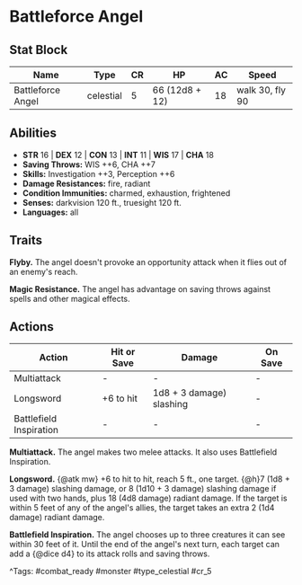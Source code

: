 # Battleforce Angel

## Stat Block

| Name | Type | CR | HP | AC | Speed |
|------|------|----|----|----|-------|
| Battleforce Angel | celestial | 5 | 66 (12d8 + 12) | 18 | walk 30, fly 90 |

## Abilities

- **STR** 16 | **DEX** 12 | **CON** 13 | **INT** 11 | **WIS** 17 | **CHA** 18
- **Saving Throws:** WIS ++6, CHA ++7  
- **Skills:** Investigation ++3, Perception ++6  
- **Damage Resistances:** fire, radiant  
- **Condition Immunities:** charmed, exhaustion, frightened  
- **Senses:** darkvision 120 ft., truesight 120 ft.  
- **Languages:** all

## Traits

**Flyby.** The angel doesn't provoke an opportunity attack when it flies out of an enemy's reach.

**Magic Resistance.** The angel has advantage on saving throws against spells and other magical effects.


## Actions

| Action | Hit or Save | Damage | On Save |
|--------|--------------|--------|----------|
| Multiattack | - | - | - |
| Longsword | +6 to hit | 1d8 + 3 damage) slashing | - |
| Battlefield Inspiration | - | - | - |

**Multiattack.** The angel makes two melee attacks. It also uses Battlefield Inspiration.

**Longsword.** {@atk mw} +6 to hit to hit, reach 5 ft., one target. {@h}7 (1d8 + 3 damage) slashing damage, or 8 (1d10 + 3 damage) slashing damage if used with two hands, plus 18 (4d8 damage) radiant damage. If the target is within 5 feet of any of the angel's allies, the target takes an extra 2 (1d4 damage) radiant damage.

**Battlefield Inspiration.** The angel chooses up to three creatures it can see within 30 feet of it. Until the end of the angel's next turn, each target can add a {@dice d4} to its attack rolls and saving throws.


^Tags: #combat_ready #monster #type_celestial #cr_5